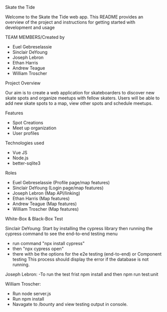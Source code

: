 Skate the Tide

Welcome to the Skate the Tide web app. This README provides an overview of the project and instructions for getting started with development and usage

TEAM MEMBERS/Created by

- Euel Gebreselassie
- Sinclair DeYoung
- Joseph Lebron
- Ethan Harris
- Andrew Teague
- William Troscher

Project Overview

Our aim is to create a web application for skateboarders to discover new skate spots and organize meetups with fellow skaters. Users will be able to add new skate spots to a map, view other spots and schedule meetups.

Features

- Spot Creations
- Meet up organization
- User profiles

Technologies used
* Vue JS
* Node.js
* better-sqlite3

Roles

- Euel Gebreselassie (Profile page/map features)
- Sinclair DeYoung (Login page/map features)
- Joseph Lebron (Map API/linking)
- Ethan Harris (Map features)
- Andrew Teague (Map features)
- William Troscher (Map features)

White-Box & Black-Box Test

Sinclair DeYoung:
  Start by installing the cypress library then running the cypress command to see the end-to-end testing menu
  - run command "npx install cypress"
  - then "npx cypress open"
  - there with be the options for the e2e testing (end-to-end) or Component testing
This process should display the error if the database is not running.

Joseph Lebron:
 -To run the test frist npm install and then npm run test:unit

William Troscher:
  - Run node server.js
  - Run npm install
  - Navagate to /bounty and view testing output in console. 
